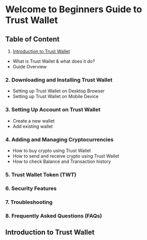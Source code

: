 # Welcome to Beginners Guide to Trust Wallet

## Table of Content
1. [Introduction to Trust Wallet](#introduction-to-trust-wallet)
- What is Trust Wallet & what does it do?
- Guide Overview

### 2. Downloading and Installing Trust Wallet
- Setting up Trust Wallet on Desktop Browser
- Setting up Trust Wallet on Mobile Device

### 3. Setting Up Account on Trust Wallet
- Create a new wallet
- Add existing wallet

### 4. Adding and Managing Cryptocurrencies
- How to buy crypto using Trust Wallet
- How to send and receive crypto using Trust Wallet
- How to check Balance and Transaction history

### 5. Trust Wallet Token (TWT)
### 6. Security Features
### 7. Troubleshooting
### 8. Frequently Asked Questions (FAQs)



## Introduction to Trust Wallet 

